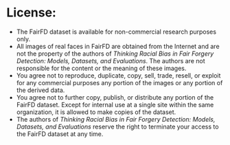 # License:

- The FairFD dataset is available for non-commercial research purposes only.  
- All images of real faces in FairFD are obtained from the Internet and are not the property of the authors of *Thinking Racial Bias in Fair Forgery Detection: Models, Datasets, and Evaluations*. The authors are not responsible for the content or the meaning of these images.  
- You agree not to reproduce, duplicate, copy, sell, trade, resell, or exploit for any commercial purposes any portion of the images or any portion of the derived data.  
- You agree not to further copy, publish, or distribute any portion of the FairFD dataset. Except for internal use at a single site within the same organization, it is allowed to make copies of the dataset.  
- The authors of *Thinking Racial Bias in Fair Forgery Detection: Models, Datasets, and Evaluations* reserve the right to terminate your access to the FairFD dataset at any time.